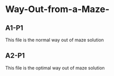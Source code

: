 # Way-Out-from-a-Maze-

## A1-P1
This file is the normal way out of maze solution

## A2-P1
This file is the optimal way out of maze solution
